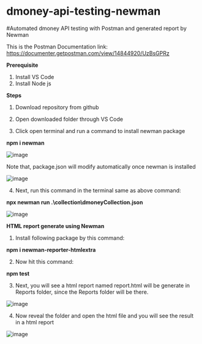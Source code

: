 # dmoney-api-testing-newman

#Automated dmoney API testing with Postman and generated report by Newman

This is the Postman Documentation link: https://documenter.getpostman.com/view/14844920/UzBsGPRz 

**Prerequisite**

1. Install VS Code
2. Install Node js

**Steps**

1. Download repository from github 

2. Open downloaded folder through VS Code 

3. Click open terminal and run a command to install newman package 

**npm i newman**

![image](https://user-images.githubusercontent.com/45478777/175780343-50ec18be-bd7b-418f-b9ed-56c234606440.png)

Note that, package.json will modify automatically once newman is installed

![image](https://user-images.githubusercontent.com/45478777/175779966-66fa8e34-0b75-463d-bd14-9018034cb942.png)

4. Next, run this command in the terminal same as above command:

**npx newman run .\collection\dmoneyCollection.json**

![image](https://user-images.githubusercontent.com/45478777/175780050-a3d3b2a8-5431-4cd0-8401-f38c7a5a65b6.png)

**HTML report generate using Newman**

1. Install following package by this command:

**npm i newman-reporter-htmlextra**

2. Now hit this command:

**npm test**

3. Next, you will see a html report named report.html will be generate in Reports folder, since the Reports folder will be there. 

![image](https://user-images.githubusercontent.com/45478777/175780118-6ea9983e-80b5-4886-aef5-bb13c293cb0f.png)

4. Now reveal the folder and open the html file and you will see the result in a html report

![image](https://user-images.githubusercontent.com/45478777/175780188-ef624854-89ae-4e8f-93fc-4dd1083d72d8.png)

